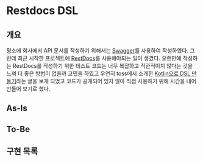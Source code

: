 # Restdocs DSL

## 개요

평소에 회사에서 API 문서를 작성하기 위해서는 [Swagger](https://github.com/swagger-api)를 사용하여 작성하였다. 
그런데 최근 시작한 프로젝트에 [RestDocs](https://github.com/spring-projects/spring-restdocs)를 사용해야되는 일이 생겼다.
오랜만에 작성하는 RestDocs를 작성하기 위한 테스트 코드는 너무 복잡하고 직관적이지 않다는 것을 느껴 더 좋은 방법이 없을까 고민을 하였고
우연히 toss에서 소개한 [Kotlin으로 DSL 만들기](https://toss.tech/article/kotlin-dsl-restdocs)라는 글을 보게 되었고
코드가 공개되어 있지 않아 직접 사용하기 위해 시간을 내어 만들어 보기로 했다.

## As-Is

## To-Be

## 구현 목록
